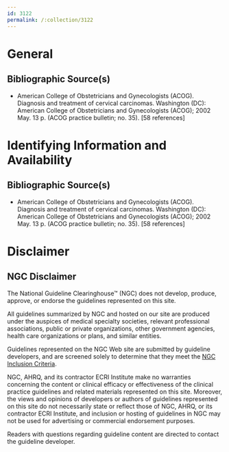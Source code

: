 ```yaml
---
id: 3122
permalink: /:collection/3122
---
```


# General

## Bibliographic Source(s)

- American College of Obstetricians and Gynecologists (ACOG). Diagnosis and treatment of cervical carcinomas. Washington (DC): American College of Obstetricians and Gynecologists (ACOG); 2002 May. 13 p. (ACOG practice bulletin; no. 35). [58 references]

# Identifying Information and Availability

## Bibliographic Source(s)

- American College of Obstetricians and Gynecologists (ACOG). Diagnosis and treatment of cervical carcinomas. Washington (DC): American College of Obstetricians and Gynecologists (ACOG); 2002 May. 13 p. (ACOG practice bulletin; no. 35). [58 references]

# Disclaimer

## NGC Disclaimer

The National Guideline Clearinghouse™ (NGC) does not develop, produce, approve, or endorse the guidelines represented on this site.

All guidelines summarized by NGC and hosted on our site are produced under the auspices of medical specialty societies, relevant professional associations, public or private organizations, other government agencies, health care organizations or plans, and similar entities.

Guidelines represented on the NGC Web site are submitted by guideline developers, and are screened solely to determine that they meet the [NGC Inclusion Criteria](/help-and-about/summaries/inclusion-criteria).

NGC, AHRQ, and its contractor ECRI Institute make no warranties concerning the content or clinical efficacy or effectiveness of the clinical practice guidelines and related materials represented on this site. Moreover, the views and opinions of developers or authors of guidelines represented on this site do not necessarily state or reflect those of NGC, AHRQ, or its contractor ECRI Institute, and inclusion or hosting of guidelines in NGC may not be used for advertising or commercial endorsement purposes.

Readers with questions regarding guideline content are directed to contact the guideline developer.

